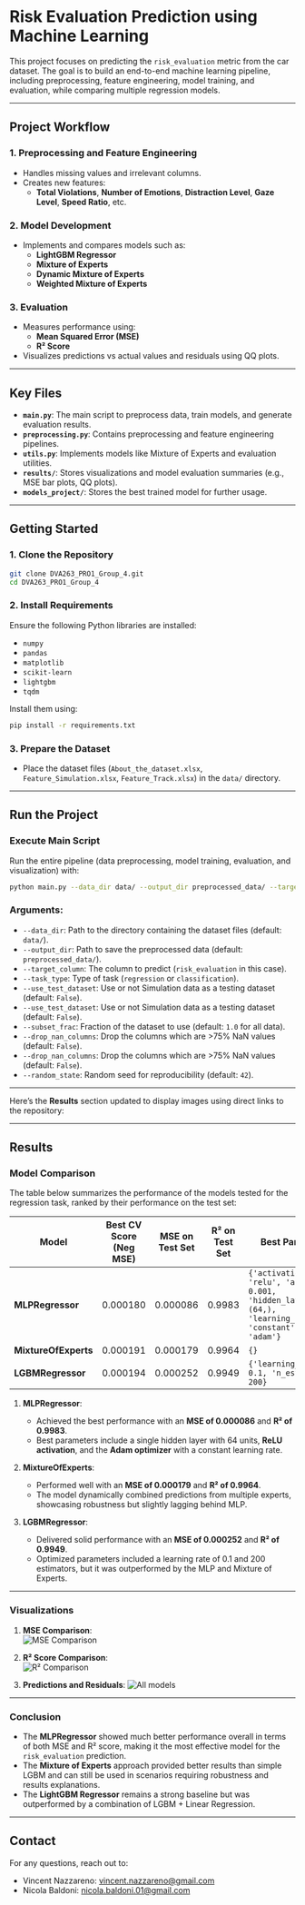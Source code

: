 # **Risk Evaluation Prediction using Machine Learning**

This project focuses on predicting the `risk_evaluation` metric from the car dataset. The goal is to build an end-to-end machine learning pipeline, including preprocessing, feature engineering, model training, and evaluation, while comparing multiple regression models.

---

## **Project Workflow**

### 1. **Preprocessing and Feature Engineering**
- Handles missing values and irrelevant columns.
- Creates new features:
  - **Total Violations**, **Number of Emotions**, **Distraction Level**, **Gaze Level**, **Speed Ratio**, etc.
  
### 2. **Model Development**
- Implements and compares models such as:
  - **LightGBM Regressor**
  - **Mixture of Experts**
  - **Dynamic Mixture of Experts**
  - **Weighted Mixture of Experts**

### 3. **Evaluation**
- Measures performance using:
  - **Mean Squared Error (MSE)**
  - **R² Score**
- Visualizes predictions vs actual values and residuals using QQ plots.

---

## **Key Files**

- **`main.py`**: The main script to preprocess data, train models, and generate evaluation results.
- **`preprocessing.py`**: Contains preprocessing and feature engineering pipelines.
- **`utils.py`**: Implements models like Mixture of Experts and evaluation utilities.
- **`results/`**: Stores visualizations and model evaluation summaries (e.g., MSE bar plots, QQ plots).
- **`models_project/`**: Stores the best trained model for further usage.

---

## **Getting Started**

### **1. Clone the Repository**
```bash
git clone DVA263_PRO1_Group_4.git
cd DVA263_PRO1_Group_4
```

### **2. Install Requirements**
Ensure the following Python libraries are installed:
- `numpy`
- `pandas`
- `matplotlib`
- `scikit-learn`
- `lightgbm`
- `tqdm`

Install them using:
```bash
pip install -r requirements.txt
```

### **3. Prepare the Dataset**
- Place the dataset files (`About_the_dataset.xlsx`, `Feature_Simulation.xlsx`, `Feature_Track.xlsx`) in the `data/` directory.

---

## **Run the Project**

### **Execute Main Script**
Run the entire pipeline (data preprocessing, model training, evaluation, and visualization) with:
```bash
python main.py --data_dir data/ --output_dir preprocessed_data/ --target_column risk_evaluation --task_type regression --subset_frac 1.0 --random_state 42
```

### **Arguments:**
- `--data_dir`: Path to the directory containing the dataset files (default: `data/`).
- `--output_dir`: Path to save the preprocessed data (default: `preprocessed_data/`).
- `--target_column`: The column to predict (`risk_evaluation` in this case).
- `--task_type`: Type of task (`regression` or `classification`).
- `--use_test_dataset`: Use or not Simulation data as a testing dataset (default: `False`).
- `--use_test_dataset`: Use or not Simulation data as a testing dataset (default: `False`).
- `--subset_frac`: Fraction of the dataset to use (default: `1.0` for all data).
- `--drop_nan_columns`: Drop the columns which are >75% NaN values (default: `False`).
- `--drop_nan_columns`: Drop the columns which are >75% NaN values (default: `False`).
- `--random_state`: Random seed for reproducibility (default: `42`).

---

Here’s the **Results** section updated to display images using direct links to the repository:

---

## **Results**

### **Model Comparison**

The table below summarizes the performance of the models tested for the regression task, ranked by their performance on the test set:

| **Model**           | **Best CV Score (Neg MSE)** | **MSE on Test Set** | **R² on Test Set** | **Best Parameters**                                                                                     |
|----------------------|-----------------------------|----------------------|--------------------|---------------------------------------------------------------------------------------------------------|
| **MLPRegressor**     | 0.000180                   | 0.000086            | 0.9983            | `{'activation': 'relu', 'alpha': 0.001, 'hidden_layer_sizes': (64,), 'learning_rate': 'constant', 'solver': 'adam'}` |
| **MixtureOfExperts** | 0.000191                   | 0.000179            | 0.9964            | `{}`                                                                                                   |
| **LGBMRegressor**    | 0.000194                   | 0.000252            | 0.9949            | `{'learning_rate': 0.1, 'n_estimators': 200}`                                                          |


1. **MLPRegressor**:
   - Achieved the best performance with an **MSE of 0.000086** and **R² of 0.9983**.
   - Best parameters include a single hidden layer with 64 units, **ReLU activation**, and the **Adam optimizer** with a constant learning rate.

2. **MixtureOfExperts**:
   - Performed well with an **MSE of 0.000179** and **R² of 0.9964**.
   - The model dynamically combined predictions from multiple experts, showcasing robustness but slightly lagging behind MLP.

3. **LGBMRegressor**:
   - Delivered solid performance with an **MSE of 0.000252** and **R² of 0.9949**.
   - Optimized parameters included a learning rate of 0.1 and 200 estimators, but it was outperformed by the MLP and Mixture of Experts.

---

### **Visualizations**

1. **MSE Comparison**:  
   ![MSE Comparison](https://github.com/VNAZZARENO/DVA263_PRO1_Group_4/blob/main/results/comparison_mse.png?raw=true)

2. **R² Score Comparison**:  
   ![R² Comparison](https://github.com/VNAZZARENO/DVA263_PRO1_Group_4/blob/main/results/comparison_r2.png?raw=true)

3. **Predictions and Residuals**:
   ![All models](https://github.com/VNAZZARENO/DVA263_PRO1_Group_4/blob/main/results/MLPRegressor_predictions_and_qqplot.png?raw=true)
   
---

### **Conclusion**

- The **MLPRegressor** showed much better performance overall in terms of both MSE and R² score, making it the most effective model for the `risk_evaluation` prediction.
- The **Mixture of Experts** approach provided better results than simple LGBM and can still be used in scenarios requiring robustness and results explanations.
- The **LightGBM Regressor** remains a strong baseline but was outperformed by a combination of LGBM + Linear Regression.

---

## **Contact**
For any questions, reach out to:  
- Vincent Nazzareno: vincent.nazzareno@gmail.com  
- Nicola Baldoni: nicola.baldoni.01@gmail.com  

